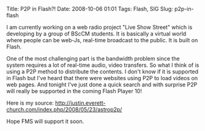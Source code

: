 Title: P2P in Flash?!
Date: 2008-10-06 01:01
Tags: Flash, SIG
Slug: p2p-in-flash

I am currently working on a web radio project "Live Show Street" which
is developing by a group of BScCM students. It is basically a virtual
world where people can be web-Js, real-time broadcast to the public. It
is built on Flash.

One of the most challenging part is the bandwidth problem since the
system requires a lot of real-time audio, video transfers. So what I
think of is using a P2P method to distribute the contents. I don't know
if it is supported in Flash but I've heard that there were websites
using P2P to load videos on web pages. And tonight I've just done a
quick search and with surprise P2P will really be supported in the
coming Flash Player 10!

Here is my source:
<http://justin.everett-church.com/index.php/2008/05/23/astrop2p/>

Hope FMS will support it soon.
